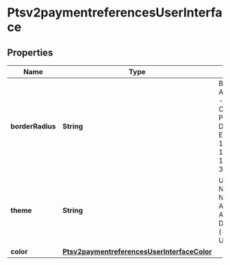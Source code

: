 
# Ptsv2paymentreferencesUserInterface

## Properties
Name | Type | Description | Notes
------------ | ------------- | ------------- | -------------
**borderRadius** | **String** | Border Radius, Allowed Values - Number, Chars, SPACE, Percentage(%), DOT(.), Example &#39;25px 10px 25px 10px&#39;; &#39;2em 1em 0.5em 3em&#39;  |  [optional]
**theme** | **String** | UI Theme Name/Design Name - Allowed Chars: Alpha Numeric, Dot (.), Hyphen (-), Underscore (_)  |  [optional]
**color** | [**Ptsv2paymentreferencesUserInterfaceColor**](Ptsv2paymentreferencesUserInterfaceColor.md) |  |  [optional]



